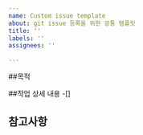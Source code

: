 ```yaml
---
name: Custom issue template
about: git issue 등록을 위한 공통 템플릿
title: ''
labels: ''
assignees: ''

---
```


##목적

##작업 상세 내용
-[]

## 참고사항

